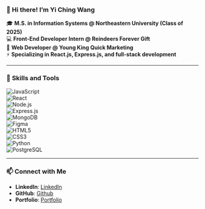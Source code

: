 ### 👋 Hi there! I’m Yi Ching Wang  

🎓 **M.S. in Information Systems @ Northeastern University (Class of 2025)**  
💻 **Front-End Developer Intern @ Reindeers Forever Gift**  
🚀 **Web Developer @ Young King Quick Marketing**  
⚡ **Specializing in React.js, Express.js, and full-stack development**  

---

### 🌟 **Skills and Tools**  
![JavaScript](https://img.shields.io/badge/JavaScript-000000?style=flat&logo=javascript)  
![React](https://img.shields.io/badge/React-000000?style=flat&logo=react)  
![Node.js](https://img.shields.io/badge/Node.js-000000?style=flat&logo=node.js)  
![Express.js](https://img.shields.io/badge/Express.js-000000?style=flat&logo=express)  
![MongoDB](https://img.shields.io/badge/MongoDB-000000?style=flat&logo=mongodb)  
![Figma](https://img.shields.io/badge/Figma-000000?style=flat&logo=figma)  
![HTML5](https://img.shields.io/badge/HTML5-000000?style=flat&logo=html5)  
![CSS3](https://img.shields.io/badge/CSS3-000000?style=flat&logo=css3)  
![Python](https://img.shields.io/badge/Python-000000?style=flat&logo=python)  
![PostgreSQL](https://img.shields.io/badge/PostgreSQL-000000?style=flat&logo=postgresql)  

---

### 📫 **Connect with Me**
- **LinkedIn**: [LinkedIn](https://www.linkedin.com/in/yi-ching-wang-67734422b/)  
- **GitHub**: [Github](https://github.com/YiChingWang)  
- **Portfolio**: [Portfolio](https://personal-website-tau-tawny-98.vercel.app/)  

